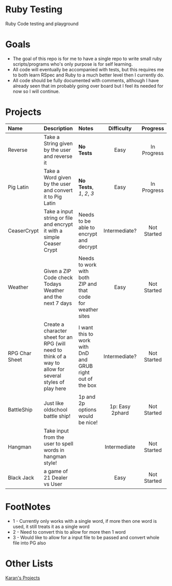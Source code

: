 Ruby Testing
============

Ruby Code testing and playground

Goals
=====

* The goal of this repo is for me to have a single repo to write small ruby scripts/programs who's only purpose is for self learning.
* All code will eventually be accompanied with tests, but this requires me to both learn RSpec and Ruby to a much better level then I currently do.
* All code should be fully documented with comments, although I have already seen that im probably going over board but I feel its needed for now so I will continue.

Projects
========

| Name | Description | Notes | Difficulty | Progress
|:--|:--|:--|:--:|:--:|
|Reverse|Take a String given by the user and reverse it|**No Tests**|Easy|In Progress|
|Pig Latin|Take a Word given by the user and convert it to Pig Latin|**No Tests**, *1*, *2*, *3*| Easy | In Progress|
|CeaserCrypt|Take a input string or file and encrypt it with a simple Ceaser Crypt|Needs to be able to encrypt and decrypt|Intermediate?|Not Started|
|Weather|Given a ZIP Code check Todays Weather and the next 7 days|Needs to work with both ZIP and that code for weather sites|Easy|Not Started|
|RPG Char Sheet|Create a character sheet for an RPG (will need to think of a way to allow for several styles of play here|I want this to work with DnD and GRUB right out of the box|Intermediate?|Not Started|
|BattleShip|Just like oldschool battle ship!|1p and 2p options would be nice!|1p: Easy 2phard|Not Started|
|Hangman|Take input from the user to spell words in hangman style!||Intermediate|Not Started|
|Black Jack|a game of 21 Dealer vs User||Easy|Not Started|


FootNotes
=========
* 1 - Currently only works with a single word, if more then one word is used, it still treats it as a single word
* 2 - Need to convert this to allow for more then 1 word
* 3 - Would like to allow for a input file to be passed and convert whole file into PG also

Other Lists
===========
[Karan's Projects](https://github.com/karan/Projects)

